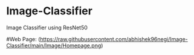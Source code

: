 # Image-Classifier
Image Classifier using ResNet50


#Web Page:
(https://raw.githubusercontent.com/abhishek96negi/Image-Classifier/main/Image/Homepage.png)

